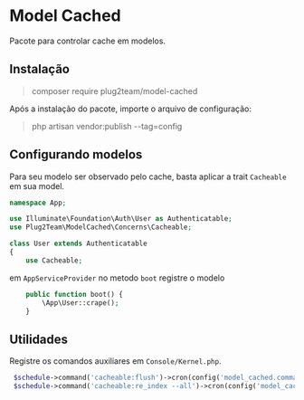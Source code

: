 # Model Cached

Pacote para controlar cache em modelos.

## Instalação

> composer require plug2team/model-cached

Após a instalação do pacote, importe o arquivo de configuração:

>  php artisan vendor:publish --tag=config 

## Configurando modelos

Para seu modelo ser observado pelo cache, basta aplicar a trait `Cacheable` em sua model.

```php
namespace App;

use Illuminate\Foundation\Auth\User as Authenticatable;
use Plug2Team\ModelCached\Concerns\Cacheable;

class User extends Authenticatable
{
    use Cacheable;
```

em `AppServiceProvider` no metodo `boot` registre o modelo

```php
    public function boot() {
        \App\User::crape();
    }
```

## Utilidades

Registre os comandos auxiliares em `Console/Kernel.php`.

```php
 $schedule->command('cacheable:flush')->cron(config('model_cached.commands.flush'));
 $schedule->command('cacheable:re_index --all')->cron(config('model_cached.commands.re_index'));
```



